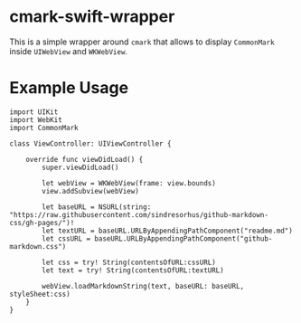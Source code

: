 # cmark-swift-wrapper

This is a simple wrapper around `cmark` that allows to display `CommonMark` inside `UIWebView` and `WKWebView`.

# Example Usage

```
import UIKit
import WebKit
import CommonMark

class ViewController: UIViewController {
    
    override func viewDidLoad() {
        super.viewDidLoad()
        
        let webView = WKWebView(frame: view.bounds)
        view.addSubview(webView)
        
        let baseURL = NSURL(string: "https://raw.githubusercontent.com/sindresorhus/github-markdown-css/gh-pages/")!
        let textURL = baseURL.URLByAppendingPathComponent("readme.md")
        let cssURL = baseURL.URLByAppendingPathComponent("github-markdown.css")
        
        let css = try! String(contentsOfURL:cssURL)
        let text = try! String(contentsOfURL:textURL)
        
        webView.loadMarkdownString(text, baseURL: baseURL, styleSheet:css)
    }
}
```
